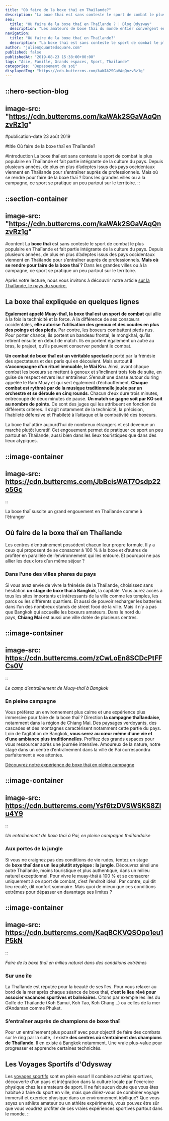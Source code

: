 ```yaml
---
title: "Où faire de la boxe thaï en Thaïlande?"
description: "La boxe thaï est sans conteste le sport de combat le plus populaire en Thaïlande et fait partie intégrante de la culture du pays. Depuis plusieurs années, de plus en plus d'adeptes issus des pays occidentaux viennent en Thaïlande pour s’entraîner auprès de professionnels. Mais où se rendre pour ..."
seo:
  title: "Où faire de la boxe thaï en Thaïlande ? | Blog Odysway"
  description: "Les amateurs de boxe thaï du monde entier convergent en Thaïlande pour en faire. Mais où faire de la boxe thaï en Thaïlande ?"
navigation:
  title: "Où faire de la boxe thaï en Thaïlande?"
  description: "La boxe thaï est sans conteste le sport de combat le plus populaire en Thaïlande et fait partie intégrante de la culture du pays. Depuis plusieurs années, de plus en plus d'adeptes issus des pays occidentaux viennent en Thaïlande pour s’entraîner auprès de professionnels. Mais où se rendre pour ..."
author: "julien@quantedsquare.com"
published: false
publishedAt: "2019-08-23 15:38:00+00:00"
tags: "Asie, Famille, Grands espaces, Sport, Thailande"
categories: "Depassement de soi"
displayedImg: "https://cdn.buttercms.com/kaWAk2SGaVAqQnzvRz1g"
---
```


::hero-section-blog
---
image-src: "https://cdn.buttercms.com/kaWAk2SGaVAqQnzvRz1g"
---
#publication-date
23 août 2019

#title
Où faire de la boxe thaï en Thaïlande?

#introduction
La boxe thaï est sans conteste le sport de combat le plus populaire en Thaïlande et fait partie intégrante de la culture du pays. Depuis plusieurs années, de plus en plus d’adeptes issus des pays occidentaux viennent en Thaïlande pour s’entraîner auprès de professionnels. Mais où se rendre pour faire de la boxe thaï ? Dans les grandes villes ou à la campagne, ce sport se pratique un peu partout sur le territoire.
::

::section-container
---
image-src: "https://cdn.buttercms.com/kaWAk2SGaVAqQnzvRz1g"
---
#content
La **boxe thaï** est sans conteste le sport de combat le plus populaire en Thaïlande et fait partie intégrante de la culture du pays. Depuis plusieurs années, de plus en plus d’adeptes issus des pays occidentaux viennent en Thaïlande pour s’entraîner auprès de professionnels. **Mais où se rendre pour faire de la boxe thaï ?** Dans les grandes villes ou à la campagne, ce sport se pratique un peu partout sur le territoire.

Après votre lecture, nous vous invitons à découvrir notre article [sur la Thaïlande, le pays du sourire.](https://odysway.com/la-thailande-le-pays-du-sourire)

## La boxe thaï expliquée en quelques lignes

**Egalement appelé Muay-thaï, la boxe thaï est un sport de combat** qui allie à la fois la technicité et la force. A la différence de ses consœurs occidentales, **elle autorise l’utilisation des genoux et des coudes en plus des poings et des pieds**. Par contre, les boxeurs combattent pieds nus. Pour porter chance, ils portent un bandeau frontal, le mongkhal, qu’ils retirent ensuite en début de match. Ils en portent également un autre au bras, le prajeet, qu’ils peuvent conserver pendant le combat.

**Un combat de boxe thaï est un véritable spectacle** porté par la frénésie des spectateurs et des paris qui en découlent. Mais surtout **il s’accompagne d’un rituel immuable, le Wai Kru**. Ainsi, avant chaque combat les boxeurs se mettent à genoux et s’inclinent trois fois de suite, en guise de respect envers leur entraîneur. S’ensuit une danse autour du ring appelée le Ram Muay et qui sert également d’échauffement. **Chaque combat est rythmé par de la musique traditionnelle jouée par un orchestre et se déroule en cinq rounds**. Chacun d’eux dure trois minutes, entrecoupé de deux minutes de pause. **Un match se gagne soit par KO soit au nombre de points**. Ce sont des juges qui les attribuent en fonction de différents critères. Il s’agit notamment de la technicité, la précision, l’habileté défensive et l’habileté à l’attaque et la combativité des boxeurs.

La boxe thaï attire aujourd’hui de nombreux étrangers et est devenue un marché plutôt lucratif. Cet engouement permet de pratiquer ce sport un peu partout en Thaïlande, aussi bien dans les lieux touristiques que dans des lieux atypiques.

::image-container
---
image-src: https://cdn.buttercms.com/JbBcisWAT7Osdp22o5Gc
---
::

La boxe thaï suscite un grand engouement en Thaïlande comme à l’étranger     

## Où faire de la boxe thaï en Thaïlande

Les centres d’entraînement possèdent chacun leur propre formule. Il y a ceux qui proposent de se consacrer à 100 % à la boxe et d’autres de profiter en parallèle de l’environnement qui les entoure. Et pourquoi ne pas allier les deux lors d’un même séjour ?

### Dans l’une des villes phares du pays

Si vous avez envie de vivre la frénésie de la Thaïlande, choisissez sans hésitation **un stage de boxe thaï à Bangkok**, la capitale. Vous aurez accès à tous les sites importants et intéressants de la ville comme les temples, les parcs ou les différents quartiers. Et aussi de pouvoir recharger les batteries dans l’un des nombreux stands de street food de la ville. Mais il n’y a pas que Bangkok qui accueille les boxeurs amateurs. Dans le nord du pays, **Chiang Mai** est aussi une ville dotée de plusieurs centres.

::image-container
---
image-src: https://cdn.buttercms.com/zCwLoEn8SCDcPtFFCs0V
---
::

_Le camp d’entraînement de Muay-thaï à Bangkok_

### En pleine campagne

Vous préférez un environnement plus calme et une expérience plus immersive pour faire de la boxe thaï ? Direction **la campagne thaïlandaise**, notamment dans la région de Chiang Mai. Des paysages verdoyants, des cascades et des montagnes caractérisent notamment cette partie du pays. Loin de l’agitation de Bangkok, **vous serez au cœur même d’une vie et d’une ambiance plus traditionnelles**. Profitez des grands espaces pour vous ressourcer après une journée intensive. Amoureux de la nature, notre stage dans un centre d’entraînement dans la ville de Pai correspondra parfaitement à vos attentes.

[Découvrez notre expérience de boxe thaï en pleine campagne](https://odysway.com/voyages/boxez-dans-les-rizieres-en-thailande?utm_source=Blog&utm_medium=SEO&utm_campaign=Ou_Faire_Boxe_Tahi)

::image-container
---
image-src: https://cdn.buttercms.com/Ysf6tzDVSWSKS8ZIu4Y9
---
::

_Un entraînement de boxe thaï à Pai, en pleine campagne thaïlandaise_

### Aux portes de la jungle

Si vous ne craignez pas des conditions de vie rudes, tentez un stage de **boxe thaï dans un lieu plutôt atypique : la jungle**. Découvrez ainsi une autre Thaïlande, moins touristique et plus authentique, dans un milieu naturel exceptionnel. Pour vivre le muay-thaï à 100 % et se consacrer uniquement à ce sport de combat, c’est l’endroit idéal. Par contre, qui dit lieu reculé, dit confort sommaire. Mais quoi de mieux que ces conditions extrêmes pour dépasser en davantage ses limites ?

::image-container
---
image-src: https://cdn.buttercms.com/KaqBCKVQSOpo1eu1P5kN
---
::

_Faire de la boxe thaï en milieu naturel dans des conditions extrêmes_    

### Sur une île

La Thaïlande est réputée pour la beauté de ses îles. Pour vous relaxer au bord de la mer après chaque séance de boxe thaï, **c’est le lieu rêvé pour associer vacances sportives et balnéaires**. Citons par exemple les îles du Golfe de Thaïlande (Koh Samui, Koh Tao, Koh Chang…) ou celles de la mer d’Andaman comme Phuket.

### S’entraîner auprès de champions de boxe thaï

Pour un entraînement plus poussif avec pour objectif de faire des combats sur le ring par la suite, il existe **des centres où s’entraînent des champions de Thaïlande**. Il en existe à Bangkok notamment. Une vraie plus-value pour progresser et apprendre certaines technicités.

## Les Voyages Sportifs d'Odysway

Les [voyages sportifs](https://odysway.com/thematiques/voyage-sportif) sont en plein essor! Il combine activités sportives, découverte d'un pays et intégration dans la culture locale par l'exercice physique chez les amateurs de sport. Il ne fait aucun doute que vous êtes habitué à faire du sport en ville, mais que diriez-vous de combiner voyage immersif et exercice physique dans un environnement idyllique? Que vous soyez un athlète amateur ou un athlète expérimenté, vous pouvez être sûr que vous voudrez profiter de ces vraies expériences sportives partout dans le monde.
::
